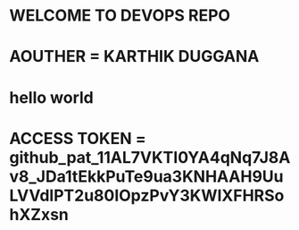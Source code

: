 # WELCOME TO DEVOPS REPO
# AOUTHER = KARTHIK DUGGANA
# hello world
# ACCESS TOKEN = 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
